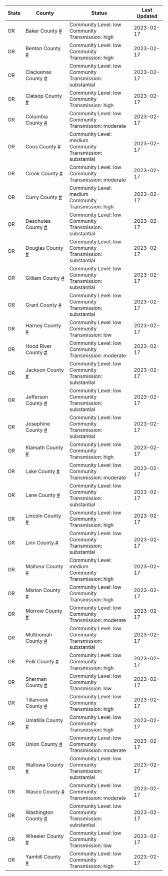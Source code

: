 State | County | Status | Last Updated
--- | --- | --- | --- 
OR | Baker County <a href="#baker_county">#</a> | <a name="baker_county"></a>Community Level: low<br/>Community Transmission: high | 2023-02-17
OR | Benton County <a href="#benton_county">#</a> | <a name="benton_county"></a>Community Level: low<br/>Community Transmission: high | 2023-02-17
OR | Clackamas County <a href="#clackamas_county">#</a> | <a name="clackamas_county"></a>Community Level: low<br/>Community Transmission: substantial | 2023-02-17
OR | Clatsop County <a href="#clatsop_county">#</a> | <a name="clatsop_county"></a>Community Level: low<br/>Community Transmission: high | 2023-02-17
OR | Columbia County <a href="#columbia_county">#</a> | <a name="columbia_county"></a>Community Level: low<br/>Community Transmission: moderate | 2023-02-17
OR | Coos County <a href="#coos_county">#</a> | <a name="coos_county"></a>Community Level: medium<br/>Community Transmission: substantial | 2023-02-17
OR | Crook County <a href="#crook_county">#</a> | <a name="crook_county"></a>Community Level: low<br/>Community Transmission: moderate | 2023-02-17
OR | Curry County <a href="#curry_county">#</a> | <a name="curry_county"></a>Community Level: medium<br/>Community Transmission: high | 2023-02-17
OR | Deschutes County <a href="#deschutes_county">#</a> | <a name="deschutes_county"></a>Community Level: low<br/>Community Transmission: substantial | 2023-02-17
OR | Douglas County <a href="#douglas_county">#</a> | <a name="douglas_county"></a>Community Level: low<br/>Community Transmission: substantial | 2023-02-17
OR | Gilliam County <a href="#gilliam_county">#</a> | <a name="gilliam_county"></a>Community Level: low<br/>Community Transmission: substantial | 2023-02-17
OR | Grant County <a href="#grant_county">#</a> | <a name="grant_county"></a>Community Level: low<br/>Community Transmission: substantial | 2023-02-17
OR | Harney County <a href="#harney_county">#</a> | <a name="harney_county"></a>Community Level: low<br/>Community Transmission: low | 2023-02-17
OR | Hood River County <a href="#hood_river_county">#</a> | <a name="hood_river_county"></a>Community Level: low<br/>Community Transmission: moderate | 2023-02-17
OR | Jackson County <a href="#jackson_county">#</a> | <a name="jackson_county"></a>Community Level: low<br/>Community Transmission: substantial | 2023-02-17
OR | Jefferson County <a href="#jefferson_county">#</a> | <a name="jefferson_county"></a>Community Level: low<br/>Community Transmission: substantial | 2023-02-17
OR | Josephine County <a href="#josephine_county">#</a> | <a name="josephine_county"></a>Community Level: low<br/>Community Transmission: substantial | 2023-02-17
OR | Klamath County <a href="#klamath_county">#</a> | <a name="klamath_county"></a>Community Level: low<br/>Community Transmission: high | 2023-02-17
OR | Lake County <a href="#lake_county">#</a> | <a name="lake_county"></a>Community Level: low<br/>Community Transmission: moderate | 2023-02-17
OR | Lane County <a href="#lane_county">#</a> | <a name="lane_county"></a>Community Level: low<br/>Community Transmission: substantial | 2023-02-17
OR | Lincoln County <a href="#lincoln_county">#</a> | <a name="lincoln_county"></a>Community Level: low<br/>Community Transmission: high | 2023-02-17
OR | Linn County <a href="#linn_county">#</a> | <a name="linn_county"></a>Community Level: low<br/>Community Transmission: substantial | 2023-02-17
OR | Malheur County <a href="#malheur_county">#</a> | <a name="malheur_county"></a>Community Level: medium<br/>Community Transmission: high | 2023-02-17
OR | Marion County <a href="#marion_county">#</a> | <a name="marion_county"></a>Community Level: low<br/>Community Transmission: high | 2023-02-17
OR | Morrow County <a href="#morrow_county">#</a> | <a name="morrow_county"></a>Community Level: low<br/>Community Transmission: moderate | 2023-02-17
OR | Multnomah County <a href="#multnomah_county">#</a> | <a name="multnomah_county"></a>Community Level: low<br/>Community Transmission: substantial | 2023-02-17
OR | Polk County <a href="#polk_county">#</a> | <a name="polk_county"></a>Community Level: low<br/>Community Transmission: high | 2023-02-17
OR | Sherman County <a href="#sherman_county">#</a> | <a name="sherman_county"></a>Community Level: low<br/>Community Transmission: low | 2023-02-17
OR | Tillamook County <a href="#tillamook_county">#</a> | <a name="tillamook_county"></a>Community Level: low<br/>Community Transmission: high | 2023-02-17
OR | Umatilla County <a href="#umatilla_county">#</a> | <a name="umatilla_county"></a>Community Level: low<br/>Community Transmission: high | 2023-02-17
OR | Union County <a href="#union_county">#</a> | <a name="union_county"></a>Community Level: low<br/>Community Transmission: moderate | 2023-02-17
OR | Wallowa County <a href="#wallowa_county">#</a> | <a name="wallowa_county"></a>Community Level: low<br/>Community Transmission: substantial | 2023-02-17
OR | Wasco County <a href="#wasco_county">#</a> | <a name="wasco_county"></a>Community Level: low<br/>Community Transmission: moderate | 2023-02-17
OR | Washington County <a href="#washington_county">#</a> | <a name="washington_county"></a>Community Level: low<br/>Community Transmission: substantial | 2023-02-17
OR | Wheeler County <a href="#wheeler_county">#</a> | <a name="wheeler_county"></a>Community Level: low<br/>Community Transmission: low | 2023-02-17
OR | Yamhill County <a href="#yamhill_county">#</a> | <a name="yamhill_county"></a>Community Level: low<br/>Community Transmission: high | 2023-02-17

